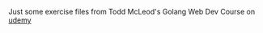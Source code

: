 Just some exercise files from Todd McLeod's Golang Web Dev Course on [udemy](https://www.udemy.com/share/101XnqAEIad1hURH0H/)